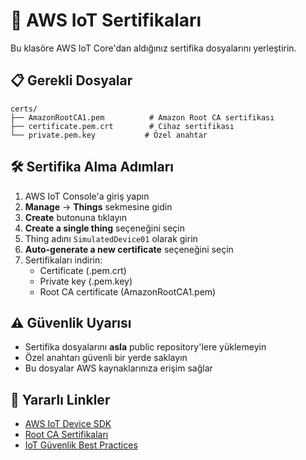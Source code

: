 # 🔐 AWS IoT Sertifikaları

Bu klasöre AWS IoT Core'dan aldığınız sertifika dosyalarını yerleştirin.

## 📋 Gerekli Dosyalar

```
certs/
├── AmazonRootCA1.pem          # Amazon Root CA sertifikası
├── certificate.pem.crt        # Cihaz sertifikası
└── private.pem.key           # Özel anahtar
```

## 🛠️ Sertifika Alma Adımları

1. AWS IoT Console'a giriş yapın
2. **Manage** → **Things** sekmesine gidin  
3. **Create** butonuna tıklayın
4. **Create a single thing** seçeneğini seçin
5. Thing adını `SimulatedDevice01` olarak girin
6. **Auto-generate a new certificate** seçeneğini seçin
7. Sertifikaları indirin:
   - Certificate (.pem.crt)
   - Private key (.pem.key)
   - Root CA certificate (AmazonRootCA1.pem)

## ⚠️ Güvenlik Uyarısı

- Sertifika dosyalarını **asla** public repository'lere yüklemeyin
- Özel anahtarı güvenli bir yerde saklayın
- Bu dosyalar AWS kaynaklarınıza erişim sağlar

## 🔗 Yararlı Linkler

- [AWS IoT Device SDK](https://docs.aws.amazon.com/iot/latest/developerguide/iot-device-sdk-python.html)
- [Root CA Sertifikaları](https://www.amazontrust.com/repository/)
- [IoT Güvenlik Best Practices](https://docs.aws.amazon.com/iot/latest/developerguide/security-best-practices.html) 